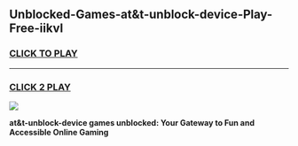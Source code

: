 
## Unblocked-Games-at&t-unblock-device-Play-Free-iikvl
<h3>
<a href="https://premium76.site?title=at&t-unblock-device&ref=20M">CLICK TO PLAY</a></h3>
<hr>

<h3>
<a href="https://premium76.site?title=at&t-unblock-device&ref=20M">CLICK 2 PLAY</a>
  
</h3>

<a href="https://premium76.site?title=at&t-unblock-device&ref=19M"><img src="https://clearcache.store/games.png"></a>


**at&t-unblock-device games unblocked: Your Gateway to Fun and Accessible Online Gaming**
